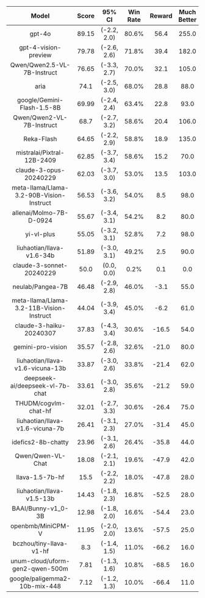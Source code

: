 |                  Model                   | Score |    95% CI   | Win Rate | Reward | Much Better | Better |  Tie  | Worse | Much Worse | Avg Tokens |
| :--------------------------------------: | :---: | :---------: | :------: | :----: | :---------: | :----: | :---: | :---: | :--------: | :--------: |
|                  gpt-4o                  | 89.15 | (-2.2, 2.0) |  80.6%   |  56.4  |    255.0    | 148.0  |  14.0 |  72.0 |    11.0    |    142     |
|           gpt-4-vision-preview           | 79.78 | (-2.6, 2.6) |  71.8%   |  39.4  |    182.0    | 177.0  |  22.0 |  91.0 |    28.0    |    138     |
|       Qwen/Qwen2.5-VL-7B-Instruct        | 76.65 | (-3.3, 2.7) |  70.0%   |  32.1  |    105.0    | 245.0  |  39.0 |  88.0 |    23.0    |    185     |
|                   aria                   |  74.1 | (-2.5, 3.0) |  68.0%   |  28.8  |     88.0    | 252.0  |  47.0 |  86.0 |    27.0    |    185     |
|        google/Gemini-Flash-1.5-8B        | 69.99 | (-2.4, 2.4) |  63.4%   |  22.8  |     93.0    | 224.0  |  27.0 | 130.0 |    26.0    |    116     |
|        Qwen/Qwen2-VL-7B-Instruct         |  68.7 | (-2.7, 3.2) |  58.6%   |  20.4  |    106.0    | 187.0  |  37.0 | 145.0 |    25.0    |    157     |
|                Reka-Flash                | 64.65 | (-2.2, 2.9) |  58.8%   |  18.9  |    135.0    | 159.0  |  28.0 | 116.0 |    62.0    |    168     |
|        mistralai/Pixtral-12B-2409        | 62.85 | (-3.7, 3.4) |  58.6%   |  15.2  |     70.0    | 223.0  |  34.0 | 135.0 |    38.0    |    163     |
|          claude-3-opus-20240229          | 62.03 | (-3.7, 3.0) |  53.0%   |  13.5  |    103.0    | 162.0  |  48.0 | 141.0 |    46.0    |    105     |
| meta-llama/Llama-3.2-90B-Vision-Instruct | 56.53 | (-3.6, 3.2) |  54.0%   |  8.5   |     98.0    | 172.0  |  20.0 | 137.0 |    73.0    |    150     |
|         allenai/Molmo-7B-D-0924          | 55.67 | (-3.4, 3.1) |  54.2%   |  8.2   |     80.0    | 191.0  |  31.0 | 127.0 |    71.0    |    158     |
|                yi-vl-plus                | 55.05 | (-3.2, 3.1) |  52.8%   |  7.2   |     98.0    | 166.0  |  29.0 | 124.0 |    83.0    |    140     |
|        liuhaotian/llava-v1.6-34b         | 51.89 | (-3.0, 3.1) |  49.2%   |  2.5   |     90.0    | 156.0  |  26.0 | 145.0 |    83.0    |    153     |
|         claude-3-sonnet-20240229         |  50.0 |  (0.0, 0.0) |   0.2%   |  0.1   |     0.0     |  1.0   | 499.0 |  0.0  |    0.0     |    114     |
|             neulab/Pangea-7B             | 46.48 | (-2.9, 2.8) |  46.0%   |  -3.1  |     55.0    | 175.0  |  32.0 | 160.0 |    78.0    |    167     |
| meta-llama/Llama-3.2-11B-Vision-Instruct | 44.04 | (-3.9, 3.4) |  45.0%   |  -6.2  |     61.0    | 164.0  |  23.0 | 156.0 |    96.0    |    173     |
|         claude-3-haiku-20240307          | 37.83 | (-4.3, 3.4) |  30.6%   | -16.5  |     54.0    |  99.0  |  47.0 | 228.0 |    72.0    |     89     |
|            gemini-pro-vision             | 35.57 | (-2.8, 2.6) |  32.6%   | -21.0  |     80.0    |  83.0  |  27.0 | 167.0 |   143.0    |     68     |
|     liuhaotian/llava-v1.6-vicuna-13b     | 33.87 | (-3.0, 2.6) |  33.8%   | -21.4  |     62.0    | 107.0  |  25.0 | 167.0 |   139.0    |    136     |
|     deepseek-ai/deepseek-vl-7b-chat      | 33.61 | (-3.0, 2.8) |  35.6%   | -21.2  |     59.0    | 119.0  |  17.0 | 161.0 |   144.0    |    116     |
|           THUDM/cogvlm-chat-hf           | 32.01 | (-2.7, 3.3) |  30.6%   | -26.4  |     75.0    |  78.0  |  15.0 | 172.0 |   160.0    |     61     |
|     liuhaotian/llava-v1.6-vicuna-7b      | 26.41 | (-3.1, 2.3) |  27.0%   | -31.4  |     45.0    |  90.0  |  36.0 | 164.0 |   165.0    |    130     |
|            idefics2-8b-chatty            | 23.96 | (-3.1, 2.6) |  26.4%   | -35.8  |     44.0    |  88.0  |  19.0 | 164.0 |   185.0    |    135     |
|            Qwen/Qwen-VL-Chat             | 18.08 | (-2.1, 2.1) |  19.6%   | -47.9  |     42.0    |  56.0  |  15.0 | 155.0 |   232.0    |     69     |
|             llava-1.5-7b-hf              |  15.5 | (-2.2, 2.2) |  18.0%   | -47.8  |     28.0    |  62.0  |  25.0 | 174.0 |   211.0    |    185     |
|        liuhaotian/llava-v1.5-13b         | 14.43 | (-1.8, 2.3) |  16.8%   | -52.5  |     28.0    |  56.0  |  19.0 | 157.0 |   240.0    |     91     |
|            BAAI/Bunny-v1_0-3B            | 12.98 | (-1.8, 2.0) |  16.6%   | -54.4  |     23.0    |  60.0  |  10.0 | 164.0 |   243.0    |     72     |
|            openbmb/MiniCPM-V             | 11.95 | (-2.0, 2.0) |  13.6%   | -57.5  |     25.0    |  43.0  |  16.0 | 164.0 |   252.0    |     86     |
|         bczhou/tiny-llava-v1-hf          |  8.3  | (-1.4, 1.5) |  11.0%   | -66.2  |     16.0    |  39.0  |  15.0 | 127.0 |   303.0    |     72     |
|     unum-cloud/uform-gen2-qwen-500m      |  7.81 | (-1.3, 1.6) |  10.8%   | -68.5  |     16.0    |  38.0  |  11.0 | 115.0 |   320.0    |     92     |
|      google/paligemma2-10b-mix-448       |  7.12 | (-1.2, 1.3) |  10.0%   | -66.4  |     11.0    |  39.0  |  12.0 | 151.0 |   287.0    |     43     |